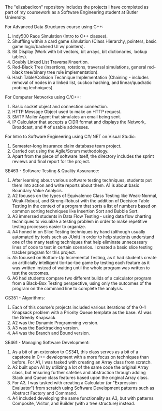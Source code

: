 The "elizabadixon" repository includes the projects I have completed as part of my coursework as a Software Engineering student at Butler University:

For Advanced Data Structures course using C++:
  1) Indy500 Race Simulation (Intro to C++ classes).
  2) Shuffling within a card game simulation (Class Hierarchy, pointers, basic game logic/backend UI w/ pointers).
  3) Bit Display (Work with bit vectors, bit arrays, bit dictionaries, lookup tables).
  4) Doubly Linked List Traversal/Insertion.
  5) Red-Black Tree (insertions, rotations, traversal simulations, general red-black tree/binary tree rule implementation).
  6) Hash Table/Collision Technique Implementation (Chaining - includes removal of nodes in a linked list, cuckoo hashing, and linear/quadratic probing techniques).

For Computer Networks using C/C++:
  1) Basic socket object and connection connection.
  2) HTTP Message Object used to make an HTTP request.
  3) SMTP Mailer Agent that simulates an email being sent.
  4) IP Calculator that accepts a CIDR format and displays the Network, Broadcast, and # of usable addresses.

For Intro to Software Engineering using C#/.NET on Visual Studio:
  1) Semester-long insurance claim database team project.
  2) Carried out using the Agile/Scrum methodology.
  3) Apart from the piece of software itself, the directory includes the sprint reviews and final report for the project.

SE463 - Software Testing & Quality Assurance:
  1) After learning about various software testing techniques, students put them into action and write reports about them. A1 is about basic Boundary Value Analysis.
  2) A2 focuses on the types of Equivalence Class Testing like Weak-Normal, Weak-Robust, and Strong-Robust with the addition of Decision Table Testing in the context of a program that sorts a list of numbers based on common sorting techniques like Insertion Sort and Bubble Sort.
  3)  A3 immersed students in Data Flow Testing - using data flow charting techniques to visualize a testing problem in order to make repetitive testing processes easier to organize.
  4)   A4 honed in on Slice Testing techniques by hand (although usually automated by tools such as JUnit) in order to help students understand one of the many testing techniques that help eliminate unnecessary lines of code to test in certain scenarios. I created a basic slice testing tracker program for this project.
  5) A5 focused on Bottom-Up Incremental Testing, as it had students create an artificially intelligent tic-tac-toe game by testing each feature as it was written instead of waiting until the whole program was written to test the outcomes.
  6) A6 had students compare two different builds of a calculator program from a Black-Box Testing perspective, using only the outcomes of the program on the command line to complete the analysis. 

CS351 - Algorithms:
  1) Each of this course's projects included various iterations of the 0-1 Knapsack problem with a Priority Queue template as the base. A1 was the Greedy Knapsack.
  2) A2 was the Dynamic Programming version.
  3) A3 was the Backtracking version.
  4) A4 was the Branch and Bound version.

SE461 - Managing Software Development:
  1) As a bit of an extension to CS341, this class serves as a bit of a capstone in C++ development with a more focus on techniques than before. For A1, I was tasked with creating an Array class from scratch.
  2) A2 built upon A1 by utilizing a lot of the same code the original Array class, but ensuring further safeties and abstraction through adding Stack and Queue class features based upon the original Array class.
  3) For A3, I was tasked with creating a Calculator (or "Expression Evaluator") from scratch using Software Development patterns such as Abstract Factory and Command.
  4) A4 included developing the same functionality as A3, but with patterns Composite, Visitor, and Builder (with a tree structure) instead.

    

    
